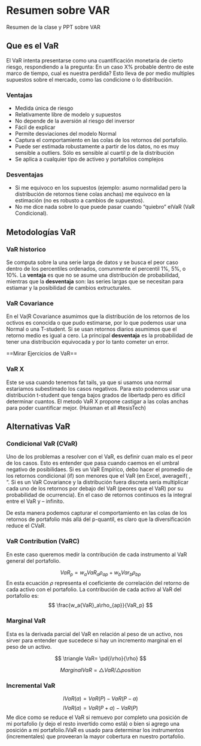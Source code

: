 $$
% Macros para hacer más fácil todo
% Arma una derivada parcial
\newcommand{\pd}[2]{\frac{\partial#1}{\partial#2}}
% encloses the argument using stretchable parentheses
\newcommand{\pa}[1]{\left( #1 \right) } 
% encloses the argument using strechable brackets
\newcommand{\br}[1]{\left[ #1 \right] }
% encloses the argument using strechable curly brackets
\newcommand{\llave}[1]{\left\{#1\right\}}
% Define un vector dada una variable,  n
\newcommand{\avector}[2]{(#1_1,#1_2,\ldots,#1_{#2})}
% Real Numbers
\newcommand{\R}{\mathbb{R}}
% leftrightarrow shortcut
\newcommand{\LRA}{\leftrightarrow}
$$
# Resumen sobre VAR
Resumen de la clase y PPT sobre VAR

## Que es el VaR
El VaR intenta presentarse como una cuantificación monetaria de cierto riesgo, respondiendo a la pregunta: En un caso X% probable dentro de este marco de tiempo, cual es nuestra perdida? Esto lleva de por medio multiples supuestos sobre el mercado, como las condicione o lo distribución. 

### Ventajas

- Medida única de riesgo 
- Relativamente libre de modelo y supuestos 
-  No depende de la aversión al riesgo del inversor 
-  Fácil de explicar 
- Permite desviaciones del modelo Normal 
- Captura el comportamiento en las colas de los retornos del portafolio.
- Puede ser estimada robustamente a partir de los datos, no es muy sensible a outliers. Sólo es sensible al cuartil p de la distribución 
-  Se aplica a cualquier tipo de activeo y portafolios complejos

### Desventajas
- Si me equivoco en los supuestos (ejemplo: asumo normalidad pero la distribución de retornos tiene colas anchas) me equivoco en la estimación (no es robusto a cambios de supuestos).
-  No me dice nada sobre lo que puede pasar cuando “quiebro” elVaR (VaR Condicional).


## Metodologías VaR
### VaR historico
Se computa sobre la una serie larga de datos y se busca el peor caso dentro de los percentiles ordenados, comunmente el percentil 1%, 5%, o 10%. La **ventaja** es que no se asume una distribución de probabilidad, mientras que la **desventaja** son: las series largas  que se necesitan para estiamar y la posibilidad de cambios extructurales.

### VaR Covariance 
En el Va(R Covariance asumimos que la distribución de los retornos de los octivos es conocida o que pudo estimarse, por lo que podemos usar una Normal o una T-student. Si se usan retornos diarios asumimos que el retorno medio es igual a cero.
La principal **desventaja** es la probabilidad de tener una distribución equivocada y por lo tanto cometer un error.

==Mirar Ejercicios de VaR==

### VaR X
Este se usa cuando tenemos fat tails, ya que si usamos una normal estariamos subestimado los casos negativos. Para esto podemos usar una distribución t-student que tenga bajos grados de libertadp pero es dificil determinar cuantos. El metodo VaR X propone castigar a las colas anchas para poder cuantificar mejor. (Huisman et all #tesisTech)

## Alternativas VaR
### Condicional VaR (CVaR)
Uno de los problemas a resolver con el VaR, es definir cuan malo es el peor de los casos. Esto es entender que pasa cuando caemos en el umbral negativo de posibilidaes. Si es un VaR Empírico, debo hacer el promedio de los retornos condicional (if) son menores que el VaR (en Excel, averageif( , “. Si es un VaR Covariance y la distribución fuera discreta sería multiplicar cada uno de los retornos por debajo del VaR (peores que el VaR) por su probabilidad de ocurrencia). En el caso de retornos continuos es la integral entre el VaR y – infinito. 

De esta manera podemos capturar el comportamiento en las colas de los retornos de portafolio más allá del p-quantil, es claro que la diversificación reduce el CVaR. 

### VaR Contribution (VaRC)
En este caso queremos medir la contribución de cada instrumento al VaR general del portafolio.

$$
{VaR}_p= w_aVaR_a \rho_{ap}+w_b Var_b\rho_{bp}
$$
En esta ecuación $\rho$ representa el coeficiente de correlación del retorno de cada activo con el portafolio. La contribución de cada activo al VaR del portafolio es: 
$$
\frac{w_a{VaR}_a\rho_{ap}}{VaR_p}
$$
### Marginal VaR
Esta es la derivada parcial del VaR en relación al peso de un activo, nos sirver para entender que sucedece si hay un incremento marginal en el peso de un activo. 

$$
\triangle VaR= \pd{i\rho}{\rho}
$$

$$
Marginal VaR=\triangle VaR /\triangle position
$$
### Incremental VaR
$$
IVaR (a)= VaR(P)- VaR(P-a)
$$
$$
IVaR(a) = VaR(P+a)-VaR(P)
$$
Me dice como se reduce el VaR si remuevo por completo una posición de mi portafolio (y dejo el resto invertido como está) o bien si agrego una posición a mi portafolio.IVaR es usado para determinar los instrumentos (incrementales) que proveeran la mayor cobertura en nuestro portafolio.
